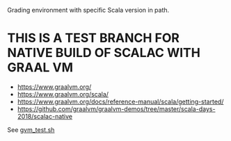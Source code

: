 Grading environment with specific Scala version in path.

# THIS IS A TEST BRANCH FOR NATIVE BUILD OF SCALAC WITH GRAAL VM

* https://www.graalvm.org/
* https://www.graalvm.org/scala/
* https://www.graalvm.org/docs/reference-manual/scala/getting-started/
* https://github.com/graalvm/graalvm-demos/tree/master/scala-days-2018/scalac-native

See [gvm_test.sh](gvm_test.sh)
